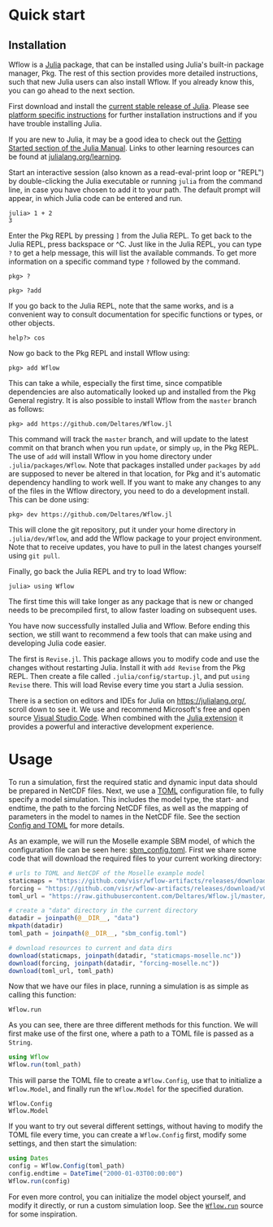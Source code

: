 # Quick start

## Installation

Wflow is a [Julia](https://julialang.org/) package, that can be installed using Julia's
built-in package manager, Pkg. The rest of this section provides more detailed instructions,
such that new Julia users can also install Wflow. If you already know this, you can go ahead
to the next section.

First download and install the [current stable release of
Julia](https://julialang.org/downloads/#current_stable_release). Please see [platform
specific instructions](https://julialang.org/downloads/platform/) for further installation
instructions and if you have trouble installing Julia.

If you are new to Julia, it may be a good idea to check out the [Getting Started section of
the Julia Manual](https://docs.julialang.org/en/v1/manual/getting-started/). Links to other
learning resources can be found at
[julialang.org/learning](https://julialang.org/learning/).

Start an interactive session (also known as a read-eval-print loop or "REPL") by
double-clicking the Julia executable or running `julia` from the command line, in case you
have chosen to add it to your path. The default prompt will appear, in which Julia code can
be entered and run.

```julia-repl
julia> 1 + 2
3
```

Enter the Pkg REPL by pressing `]` from the Julia REPL. To get back to the Julia REPL, press
backspace or ^C. Just like in the Julia REPL, you can type `?` to get a help message, this
will list the available commands. To get more information on a specific command type `?`
followed by the command.

```julia-repl
pkg> ?

pkg> ?add
```

If you go back to the Julia REPL, note that the same works, and is a convenient way to
consult documentation for specific functions or types, or other objects.

```
help?> cos
```

Now go back to the Pkg REPL and install Wflow using:

```julia-repl
pkg> add Wflow
```

This can take a while, especially the first time, since compatible dependencies are also
automatically looked up and installed from the Pkg General registry. It is also possible to
install Wflow from the `master` branch as follows:

```julia-repl
pkg> add https://github.com/Deltares/Wflow.jl
```

This command will track the `master` branch, and will update to the latest commit on that
branch when you run `update`, or simply `up`, in the Pkg REPL. The use of `add` will install
Wflow in you home directory under `.julia/packages/Wflow`. Note that packages installed
under `packages` by `add` are supposed to never be altered in that location, for Pkg and
it's automatic dependency handling to work well. If you want to make any changes to any of
the files in the Wflow directory, you need to do a development install. This can be done
using:

```julia-repl
pkg> dev https://github.com/Deltares/Wflow.jl
```

This will clone the git repository, put it under your home directory in `.julia/dev/Wflow`,
and add the Wflow package to your project environment. Note that to receive updates, you
have to pull in the latest changes yourself using `git pull`.

Finally, go back the Julia REPL and try to load Wflow:

```julia-repl
julia> using Wflow
```

The first time this will take longer as any package that is new or changed needs to be
precompiled first, to allow faster loading on subsequent uses.

You have now successfully installed Julia and Wflow. Before ending this section, we still
want to recommend a few tools that can make using and developing Julia code easier.

The first is `Revise.jl`. This package allows you to modify code and use the changes without
restarting Julia. Install it with `add Revise` from the Pkg REPL. Then create a file called
`.julia/config/startup.jl`, and put `using Revise` there. This will load Revise every time
you start a Julia session.

There is a section on editors and IDEs for Julia on https://julialang.org/, scroll down to
see it. We use and recommend Microsoft's free and open source [Visual Studio
Code](https://code.visualstudio.com/). When combined with the [Julia
extension](https://www.julia-vscode.org/) it provides a powerful and interactive development
experience.

# Usage

To run a simulation, first the required static and dynamic input data should be prepared in
NetCDF files. Next, we use a [TOML](https://github.com/toml-lang/toml) configuration file,
to fully specify a model simulation. This includes the model type, the start- and endtime,
the path to the forcing NetCDF files, as well as the mapping of parameters in the model to
names in the NetCDF file. See the section [Config and TOML](@ref) for more details.

As an example, we will run the Moselle example SBM model, of which the configuration file
can be seen here:
[sbm_config.toml](https://github.com/Deltares/Wflow.jl/blob/master/test/sbm_config.toml).
First we share some code that will download the required files to your current working
directory:

```julia
# urls to TOML and NetCDF of the Moselle example model
staticmaps = "https://github.com/visr/wflow-artifacts/releases/download/v0.2.0/staticmaps.nc"
forcing = "https://github.com/visr/wflow-artifacts/releases/download/v0.2.0/forcing-2000.nc"
toml_url = "https://raw.githubusercontent.com/Deltares/Wflow.jl/master/test/sbm_config.toml"

# create a "data" directory in the current directory
datadir = joinpath(@__DIR__, "data")
mkpath(datadir)
toml_path = joinpath(@__DIR__, "sbm_config.toml")

# download resources to current and data dirs
download(staticmaps, joinpath(datadir, "staticmaps-moselle.nc"))
download(forcing, joinpath(datadir, "forcing-moselle.nc"))
download(toml_url, toml_path)
```

Now that we have our files in place, running a simulation is as simple as calling this
function:

```@docs
Wflow.run
```

As you can see, there are three different methods for this function. We will first make use
of the first one, where a path to a TOML file is passed as a `String`.

```julia
using Wflow
Wflow.run(toml_path)
```

This will parse the TOML file to create a `Wflow.Config`, use that to initialize a
`Wflow.Model`, and finally run the `Wflow.Model` for the specified duration.

```@docs
Wflow.Config
Wflow.Model
```

If you want to try out several different settings, without having to modify the TOML file
every time, you can create a `Wflow.Config` first, modify some settings, and then start the
simulation:

```julia
using Dates
config = Wflow.Config(toml_path)
config.endtime = DateTime("2000-01-03T00:00:00")
Wflow.run(config)
```

For even more control, you can initialize the model object yourself, and modify it directly,
or run a custom simulation loop. See the [`Wflow.run`](@ref) source for some
inspiration.
